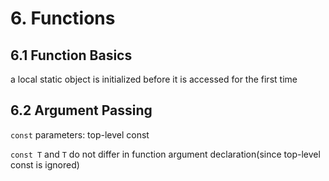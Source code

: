# 6. Functions

## 6.1 Function Basics

a local static object is initialized before it is accessed for the first time

## 6.2 Argument Passing

`const` parameters: top-level const

`const T` and `T` do not differ in function argument declaration(since top-level const is ignored)